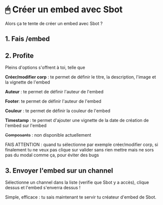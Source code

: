 # 🖱 Créer un embed avec Sbot

Alors ça te tente de créer un embed avec Sbot ?

## 1. Fais /embed

## 2. Profite

Pleins d'options s'offrent à toi, telle que

**Créer/modifier corp** : te permet de définir le titre, la description, l'image et la vignette de l'embed

**Auteur** : te permet de définir l'auteur de l'embed

**Footer**: te permet de définir l'auteur de l'embed

**Couleur** : te permet de définir la couleur de l'embed

**Timestamp** : te permet d'ajouter une vignette de la date de création de l'embed sur l'embed

~~Composants~~ : non disponible actuellement

FAIS ATTENTION : quand tu sélectionne par exemple créer/modifier corp, si finalement tu ne veux pas clique sur valider sans rien mettre mais ne sors pas du modal comme ça, pour éviter des bugs

## 3. Envoyer l'embed sur un channel

Sélectionne un channel dans la liste (verifie que Sbot y a accès), clique dessus et l'embed s'enverra dessus !

Simple, efficace : tu sais maintenant te servir tu créateur d'embed de Sbot.
